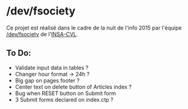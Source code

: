 # /dev/fsociety

Ce projet est réalisé dans le cadre de la nuit de l'info 2015 par l'équipe [/dev/fsociety](http://nuit-info.insa-cvl.fr/fsociety) de l'[INSA-CVL](http://www.insa-centrevaldeloire.fr).

## To Do:

* Validate input data in tables ?
* Changer hour format -> 24h ?
* Big gap on pages footer ?
* Center text on delete button of Articles index ?
* Bug when RESET button on Submit form
* 3 Submit forms declared on index.ctp ?